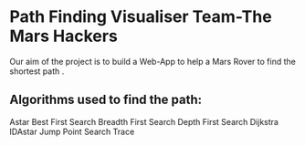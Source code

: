 # Path Finding Visualiser  Team-The Mars Hackers
 
Our aim of the project is to build a Web-App to help a Mars Rover to find the shortest path .




## Algorithms used to find the path:

Astar
Best First Search
Breadth First Search
Depth First Search
Dijkstra
IDAstar
Jump Point Search
Trace




